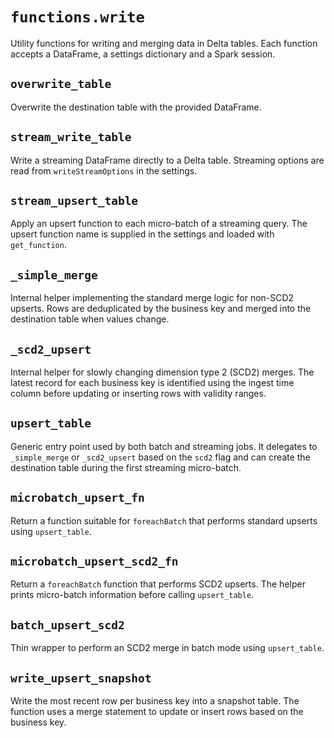 # `functions.write`

Utility functions for writing and merging data in Delta tables. Each
function accepts a DataFrame, a settings dictionary and a Spark session.

## `overwrite_table`

Overwrite the destination table with the provided DataFrame.

## `stream_write_table`

Write a streaming DataFrame directly to a Delta table. Streaming options
are read from `writeStreamOptions` in the settings.

## `stream_upsert_table`

Apply an upsert function to each micro-batch of a streaming query. The
upsert function name is supplied in the settings and loaded with
`get_function`.

## `_simple_merge`

Internal helper implementing the standard merge logic for non-SCD2
upserts. Rows are deduplicated by the business key and merged into the
destination table when values change.

## `_scd2_upsert`

Internal helper for slowly changing dimension type 2 (SCD2) merges. The
latest record for each business key is identified using the ingest time
column before updating or inserting rows with validity ranges.

## `upsert_table`

Generic entry point used by both batch and streaming jobs. It delegates
to `_simple_merge` or `_scd2_upsert` based on the `scd2` flag and can
create the destination table during the first streaming micro-batch.

## `microbatch_upsert_fn`

Return a function suitable for `foreachBatch` that performs standard
upserts using `upsert_table`.

## `microbatch_upsert_scd2_fn`

Return a `foreachBatch` function that performs SCD2 upserts. The helper
prints micro-batch information before calling `upsert_table`.

## `batch_upsert_scd2`

Thin wrapper to perform an SCD2 merge in batch mode using
`upsert_table`.

## `write_upsert_snapshot`

Write the most recent row per business key into a snapshot table. The
function uses a merge statement to update or insert rows based on the
business key.


